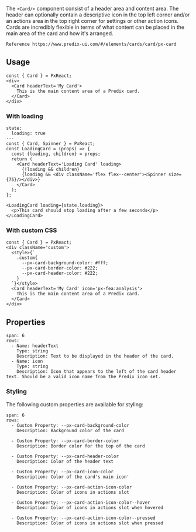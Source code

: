 The `<Card/>` component consist of a header area and content area. The header can optionally contain a descriptive icon in the top left corner and/or an actions area in the top right corner for settings or other action icons. Cards are incredibly flexible in terms of what content can be placed in the main area of the card and how it's arranged.



```hint
Reference https://www.predix-ui.com/#/elements/cards/card/px-card
```

## Usage

```react
const { Card } = PxReact;
<div>
  <Card headerText='My Card'>
    This is the main content area of a Predix card.
  </Card>
</div>
```

### With loading

```react
state:
  loading: true
---
const { Card, Spinner } = PxReact;
const LoadingCard = (props) => {
  const {loading, children} = props;
  return (
    <Card headerText='Loading Card' loading>
      {!loading && children}
      {loading && <div className='flex flex--center'><Spinner size={75}/></div>}
    </Card>
  );
};

<LoadingCard loading={state.loading}>
  <p>This card should stop loading after a few seconds</p>
</LoadingCard>

```

### With custom CSS

```react
const { Card } = PxReact;
<div className='custom'>
  <style>{`
    .custom{
      --px-card-background-color: #fff;
      --px-card-border-color: #222;
      --px-card-header-color: #222;
    }
  `}</style>
  <Card headerText='My Card' icon='px-fea:analysis'>
    This is the main content area of a Predix card.
  </Card>
</div>
```

## Properties

```table
span: 6
rows:
  - Name: headerText
    Type: string
    Description: Text to be displayed in the header of the card.
  - Name: icon
    Type: string
    Description: Icon that appears to the left of the card header text. Should be a valid icon name from the Predix icon set.
```


### Styling
The following custom properties are available for styling:

```table
span: 6
rows:
  - Custom Property: --px-card-background-color
    Description: Background color of the card

  - Custom Property: --px-card-border-color
    Description: Border color for the top of the card

  - Custom Property: --px-card-header-color
    Description: Color of the header text

  - Custom Property: --px-card-icon-color
    Description: Color of the card's main icon'

  - Custom Property: --px-card-action-icon-color
    Description: Color of icons in actions slot

  - Custom Property: --px-card-action-icon-color--hover
    Description: Color of icons in actions slot when hovered

  - Custom Property: --px-card-action-icon-color--pressed
    Description: Color of icons in actions slot when pressed

```
